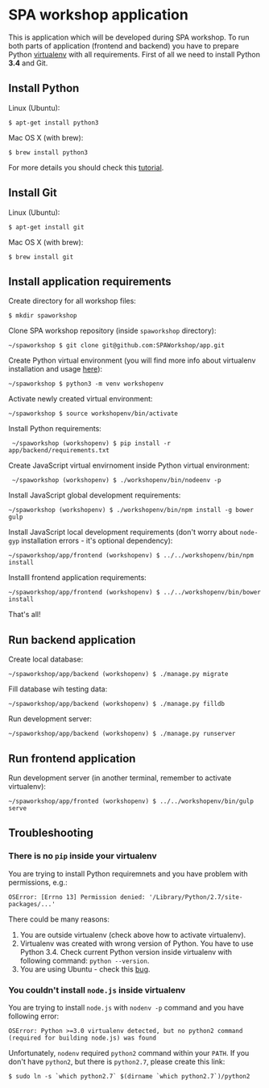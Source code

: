 # SPA workshop application

This is application which will be developed during SPA workshop. To run both
parts of application (frontend and backend) you have to prepare Python
[virtualenv](http://virtualenv.readthedocs.org) with all requirements. First
of all we need to install Python **3.4** and Git.

## Install Python

Linux (Ubuntu):

    $ apt-get install python3

Mac OS X (with brew):

    $ brew install python3

For more details you should check this
[tutorial](http://tutorial.djangogirls.org/python_installation/README.html).

## Install Git

Linux (Ubuntu):

    $ apt-get install git

Mac OS X (with brew):

    $ brew install git

## Install application requirements

Create directory for all workshop files:

    $ mkdir spaworkshop

Clone SPA workshop repository (inside `spaworkshop` directory):

    ~/spaworkshop $ git clone git@github.com:SPAWorkshop/app.git
    
Create Python virtual environment (you
will find more info about virtualenv installation and usage
[here](http://tutorial.djangogirls.org/django_installation/README.html)):

    ~/spaworkshop $ python3 -m venv workshopenv
    
Activate newly created virtual environment:
     
    ~/spaworkshop $ source workshopenv/bin/activate

Install Python requirements:

     ~/spaworkshop (workshopenv) $ pip install -r app/backend/requirements.txt
     
Create JavaScript virtual envirnoment inside Python virtual environment:

     ~/spaworkshop (workshopenv) $ ./workshopenv/bin/nodeenv -p
     
Install JavaScript global development requirements:
    
    ~/spaworkshop (workshopenv) $ ./workshopenv/bin/npm install -g bower gulp
    
Install JavaScript local development requirements (don't worry about `node-gyp`
installation errors - it's optional dependency):

    ~/spaworkshop/app/frontend (workshopenv) $ ../../workshopenv/bin/npm install

Installl frontend application requirements:

    ~/spaworkshop/app/frontend (workshopenv) $ ../../workshopenv/bin/bower install

That's all!

## Run backend application

Create local database:

    ~/spaworkshop/app/backend (workshopenv) $ ./manage.py migrate


Fill database wih testing data:

    ~/spaworkshop/app/backend (workshopenv) $ ./manage.py filldb


Run development server:

    ~/spaworkshop/app/backend (workshopenv) $ ./manage.py runserver


## Run frontend application

Run development server (in another terminal, remember to activate virtualenv):

    ~/spaworkshop/app/fronted (workshopenv) $ ../../workshopenv/bin/gulp serve

## Troubleshooting 

### There is no `pip` inside your virtualenv

You are trying to install Python requiremnets and you have problem with
permissions, e.g.:

    OSError: [Errno 13] Permission denied: '/Library/Python/2.7/site-packages/...'

There could be many reasons:

1. You are outside virtualenv (check above how to activate virtualenv).
2. Virtualenv was created with wrong version of Python. You have to use
Python 3.4. Check current Python version inside virtualenv with following
command: `python --version`.
3. You are using Ubuntu - check this
[bug](https://bugs.launchpad.net/ubuntu/+source/python3.4/+bug/1290847).

### You couldn't install `node.js` inside virtualenv

You are trying to install `node.js` with `nodenv -p` command and you have
following error:

    OSError: Python >=3.0 virtualenv detected, but no python2 command (required for building node.js) was found

Unfortunately, `nodenv` required `python2` command within your `PATH`. If you
don't have `python2`, but there is `python2.7`, please create this link:

    $ sudo ln -s `which python2.7` $(dirname `which python2.7`)/python2
    
